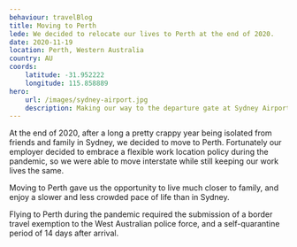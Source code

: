 ```yaml
---
behaviour: travelBlog
title: Moving to Perth
lede: We decided to relocate our lives to Perth at the end of 2020.
date: 2020-11-19
location: Perth, Western Australia
country: AU
coords:
    latitude: -31.952222
    longitude: 115.858889
hero:
    url: /images/sydney-airport.jpg
    description: Making our way to the departure gate at Sydney Airport.
---
```


At the end of 2020, after a long a pretty crappy year being isolated from friends and family in Sydney, we decided to move to Perth. Fortunately our employer decided to embrace a flexible work location policy during the pandemic, so we were able to move interstate while still keeping our work lives the same. 

Moving to Perth gave us the opportunity to live much closer to family, and enjoy a slower and less crowded pace of life than in Sydney. 

Flying to Perth during the pandemic required the submission of a border travel exemption to the West Australian police force, and a self-quarantine period of 14 days after arrival. 
